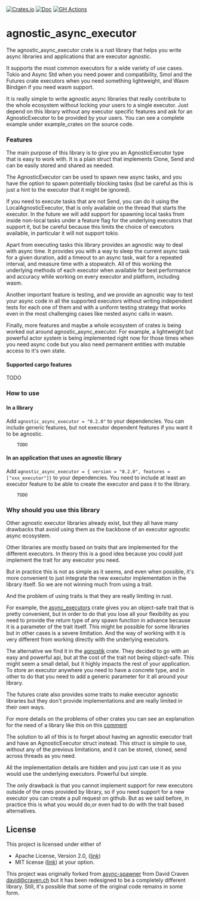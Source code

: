 [![Crates.io](https://img.shields.io/crates/v/agnostic_async_executor)](https://crates.io/crates/agnostic_async_executor)
[![Doc](https://img.shields.io/badge/rustdoc-agnostic_async_executor-blue.svg)](https://docs.rs/agnostic_async_executor)
[![GH Actions](https://github.com/siriux/agnostic_async_executor/workflows/Rust/badge.svg)](https://github.com/siriux/agnostic_async_executor/actions)

# agnostic_async_executor

The agnostic_async_executor crate is a rust library that helps you write async libraries and applications that are executor agnostic.

It supports the most common executors for a wide variety of use cases. Tokio and Async Std when you need power and compatibility, Smol and the Futures crate executors when you need something lightweight, and Wasm Bindgen if you need wasm support.

It is really simple to write agnostic async libraries that really contribute to the whole ecosystem without locking your users to a single executor. Just depend on this library without any executor specific features and ask for an AgnosticExecutor to be provided by your users. You can see a complete example under example_crates on the source code.

### Features

The main purpose of this library is to give you an AgnosticExecutor type that is easy to work with. It is a plain struct that implements Clone, Send and can be easily stored and shared as needed.

The AgnosticExecutor can be used to spawn new async tasks, and you have the option to spawn potentially blocking tasks (but be careful as this is just a hint to the executor that it might be ignored).

If you need to execute tasks that are not Send, you can do it using the LocalAgnosticExecutor, that is only available on the thread that starts the executor. In the future we will add support for spawning local tasks from inside non-local tasks under a feature flag for the underlying executors that support it, but be careful because this limits the choice of executors available, in particular it will not support tokio.

Apart from executing tasks this library provides an agnostic way to deal with async time. It provides you with a way to sleep the current async task for a given duration, add a timeout to an async task, wait for a repeated interval, and measure time with a stopwatch. All of this working the underlying methods of each executor when available for best performance and accuracy while working on every executor and platform, including wasm.

Another important feature is testing, and we provide an agnostic way to test your async code in all the supported executors without writing independent tests for each one of them and with a uniform testing strategy that works even in the most challenging cases like nested async calls in  wasm.

Finally, more features and maybe a whole ecosystem of crates is being worked out around agnostic_async_executor. For example, a lightweight but powerful actor system is being implemented right now for those times when you need async code but you also need permanent entities with mutable access to it's own state.


#### Supported cargo features

TODO

### How to use

#### In a library

Add `agnostic_async_executor = "0.2.0"` to your dependencies. You can include generic features, but not executor dependent features  if you want it to be agnostic.

```
    TODO
```

#### In an application that uses an agnostic library

Add `agnostic_async_executor = { version = "0.2.0", features = ["xxx_executor"]}` to your dependencies. You need to include at least an executor feature to be able to create the executor and pass it to the library.

```
    TODO
```
### Why should you use this library

Other agnostic executor libraries already exist, but they all have many drawbacks that avoid using them as the backbone of an executor agnostic async ecosystem.

Other libraries are mostly based on traits that are implemented for the different executors. In theory this is a good idea because you could just implement the trait for any executor you need.

But in practice this is not as simple as it seems, and even when possible, it's more convenient to just integrate the new executor implementation in the library itself. So we are not winning much from using a trait.

And the problem of using traits is that they are really limiting in rust.

For example, the [async_executors](https://github.com/najamelan/async_executors) crate gives you an object-safe trait that is pretty convenient, but in order to do that you lose all your flexibility as you need to provide the return type of any spawn function in advance because it is a parameter of the trait itself. This might be possible for some libraries but in other cases is a severe limitation. And the way of working with it is very different from working directly with the underlying executors.

The alternative we find it in the [agnostik](https://github.com/bastion-rs/agnostik) crate. They decided to go with an easy and powerful api, but at the cost of the trait not being object-safe. This might seem a small detail, but it highly impacts the rest of your application. To store an executor anywhere you need to have a concrete type, and in other to do that you need to add a generic parameter for it all around your library.

The futures crate also provides some traits to make executor agnostic libraries but they don't provide implementations and are really limited in their own ways.

For more details on the problems of other crates you can see an explanation for the need of a library like this on this [comment](https://github.com/riker-rs/riker/pull/152#issuecomment-772747030)

The solution to all of this is to forget about having an agnostic executor trait and have an AgnosticExecutor struct instead. This struct is simple to use, without any of the previous limitations, and it can be stored, cloned, send across threads as you need.

All the implementation details are hidden and you just can use it as you would use the underlying executors. Powerful but simple.

The only drawback is that you cannot implement support for new executors outside of the ones provided by library, so if you need support for a new executor you can create a pull request on github. But as we said before, in practice this is what you would do,or even had to do with the trait based alternatives.


## License
This project is licensed under either of

- Apache License, Version 2.0, ([link](https://www.apache.org/licenses/LICENSE-2.0))
- MIT license ([link](https://opensource.org/licenses/MIT))
at your option.

This project was originally forked from [async-spawner](https://github.com/dvc94ch/async-spawner) from David Craven <david@craven.ch> but it has been redesigned to be a completely different library. Still, it's possible that some of the original code remains in some form. 
